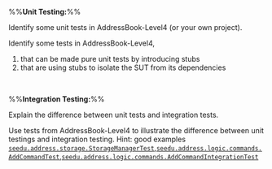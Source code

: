 %%**Unit Testing:**%%

<panel type="danger" header="`W8.7a` Can explain unit testing :star:" expanded no-close>
<include src="../../book/testing/testingTypes/unitTesting/what/full.md" />
  <panel header=":dart: Evidence" expanded>

Identify some unit tests in AddressBook-Level4 (or your own project).

  </panel>
</panel>

<!-- ==================================================================================================== -->

<panel type="info" header="`W8.7b` Can use stubs to isolate an SUT from its dependencies :star::star::star:" expanded no-close>
<include src="../../book/testing/testingTypes/unitTesting/stubs/full.md" />
  <panel header=":dart: Evidence" expanded>

Identify some tests in AddressBook-Level4,
1. that can be made pure unit tests by introducing stubs
2. that are using stubs to isolate the SUT from its dependencies 

  </panel>
</panel>

<!-- ==================================================================================================== -->

<panel type="success" header="`W8.7c` Can explain dependency injection :star::star::star::star:" expanded no-close>
<include src="../../book/testing/dependencyInjection/what/full.md" />
<!-- TODO: add evidence -->
</panel>

<!-- ==================================================================================================== -->

<panel type="success" header="`W8.7d` Can use dependency injection :star::star::star::star:" expanded no-close>
<include src="../../book/testing/dependencyInjection/how/full.md" />
<!-- TODO: add evidence -->
</panel>

<br><!-- ##################################################################################################### -->

%%**Integration Testing:**%%

<panel type="warning" header="`W8.7e` Can explain integration testing :star::star:" expanded no-close>
  <include src="../../book/testing/testingTypes/integrationTesting/what/full.md" />
  <panel header=":dart: Evidence" expanded>

Explain the difference between unit tests and integration tests. 

  </panel>
</panel>

<!-- ==================================================================================================== -->

<panel type="info" header="`W8.7f` Can do integration testing :star::star::star:" expanded no-close>
  <include src="../../book/testing/testingTypes/integrationTesting/how/full.md" />
  <panel header=":dart: Evidence" expanded>

Use tests from AddressBook-Level4 to illustrate the difference between unit testings and integration testing. Hint: good examples [`seedu.address.storage.StorageManagerTest`](https://github.com/nus-cs2103-AY1718S2/addressbook-level4/blob/master/src/test/java/seedu/address/storage/StorageManagerTest.java),[`seedu.address.logic.commands.AddCommandTest`](https://github.com/nus-cs2103-AY1718S2/addressbook-level4/blob/master/src/test/java/seedu/address/logic/commands/AddCommandTest.java),[`seedu.address.logic.commands.AddCommandIntegrationTest`](https://github.com/nus-cs2103-AY1718S2/addressbook-level4/blob/master/src/test/java/seedu/address/logic/commands/AddCommandIntegrationTest.java)

  </panel>
</panel>
